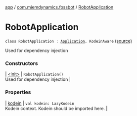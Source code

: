 [app](../../index.md) / [com.miemdynamics.fossbot](../index.md) / [RobotApplication](./index.md)

# RobotApplication

`class RobotApplication : `[`Application`](https://developer.android.com/reference/android/app/Application.html)`, KodeinAware` [(source)](https://github.com/binyot/fossbot/tree/master/app/src/main/java/com/miemdynamics/fossbot/RobotApplication.kt#L35)

Used for dependency injection

### Constructors

| [&lt;init&gt;](-init-.md) | `RobotApplication()`<br>Used for dependency injection |

### Properties

| [kodein](kodein.md) | `val kodein: LazyKodein`<br>Kodein context. Kodein should be imported here. |

